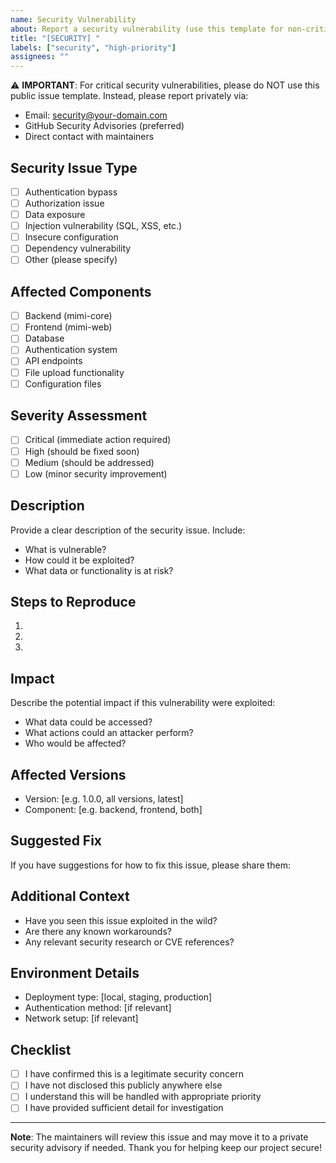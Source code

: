 ```yaml
---
name: Security Vulnerability
about: Report a security vulnerability (use this template for non-critical security issues only)
title: "[SECURITY] "
labels: ["security", "high-priority"]
assignees: ""
---
```


⚠️ **IMPORTANT**: For critical security vulnerabilities, please do NOT use this public issue template. Instead, please report privately via:

- Email: security@your-domain.com
- GitHub Security Advisories (preferred)
- Direct contact with maintainers

## Security Issue Type

- [ ] Authentication bypass
- [ ] Authorization issue
- [ ] Data exposure
- [ ] Injection vulnerability (SQL, XSS, etc.)
- [ ] Insecure configuration
- [ ] Dependency vulnerability
- [ ] Other (please specify)

## Affected Components

- [ ] Backend (mimi-core)
- [ ] Frontend (mimi-web)
- [ ] Database
- [ ] Authentication system
- [ ] API endpoints
- [ ] File upload functionality
- [ ] Configuration files

## Severity Assessment

- [ ] Critical (immediate action required)
- [ ] High (should be fixed soon)
- [ ] Medium (should be addressed)
- [ ] Low (minor security improvement)

## Description

Provide a clear description of the security issue. Include:

- What is vulnerable?
- How could it be exploited?
- What data or functionality is at risk?

## Steps to Reproduce

1.
2.
3.

## Impact

Describe the potential impact if this vulnerability were exploited:

- What data could be accessed?
- What actions could an attacker perform?
- Who would be affected?

## Affected Versions

- Version: [e.g. 1.0.0, all versions, latest]
- Component: [e.g. backend, frontend, both]

## Suggested Fix

If you have suggestions for how to fix this issue, please share them:

## Additional Context

- Have you seen this issue exploited in the wild?
- Are there any known workarounds?
- Any relevant security research or CVE references?

## Environment Details

- Deployment type: [local, staging, production]
- Authentication method: [if relevant]
- Network setup: [if relevant]

## Checklist

- [ ] I have confirmed this is a legitimate security concern
- [ ] I have not disclosed this publicly anywhere else
- [ ] I understand this will be handled with appropriate priority
- [ ] I have provided sufficient detail for investigation

---

**Note**: The maintainers will review this issue and may move it to a private security advisory if needed. Thank you for helping keep our project secure!
